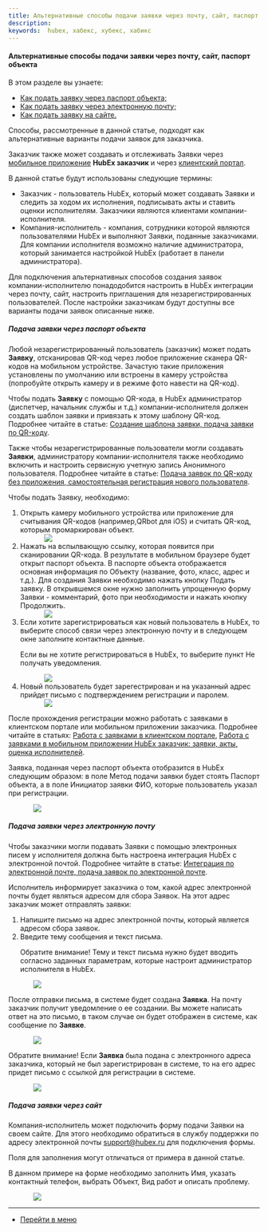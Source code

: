 ```yaml
---
title: Альтернативные способы подачи заявки через почту, сайт, паспорт объекта
description:
keywords:  hubex, хабекс, хубекс, хабикс
---
```


#### Альтернативные способы подачи заявки через почту, сайт, паспорт объекта
В этом разделе вы узнаете:
<html>
<meta charset="utf-8">
<ul>
    <li><a href="#passport">Как подать заявку через паспорт объекта;</a></li>
    <li><a href="#mail">Как подать заявку через электронную почту;</a></li>
    <li><a href="#website">Как подать заявку на сайте.</a></li>
</ul>
</html>

<body>
<p>Способы, рассмотренные в данной статье, подходят как альтернативные варианты подачи заявок для заказчика.</p>
<p>Заказчик также может создавать и отслеживать Заявки через <a
        href="https://wiki.hubex.ru/docs/FAQ/RU/user/CustomerApp.html">мобильное приложение</a> <strong>HubEx
    заказчик</strong> и через <a href="https://wiki.hubex.ru/docs/FAQ/RU/user/CustomerWeb.html">клиентский портал</a>.
</p>
<p>В данной статье будут использованы следующие термины:</p>
<ul>
    <li>Заказчик - пользователь HubEx, который может создавать Заявки и следить за ходом их исполнения, подписывать
        акты и ставить оценки исполнителям. Заказчики являются клиентами компании-исполнителя.
    </li>
    <li>Компания-исполнитель - компания, сотрудники которой являются пользователями HubEx и выполняют Заявки, поданные
        заказчиками. Для компании исполнителя возможно наличие администратора, который занимается настройкой HubEx
        (работает в панели администратора).
    </li>
</ul>

<p>Для подключения альтернативных способов создания заявок компании-исполнителю понадодобится настроить в HubEx
    интеграции через почту,
    сайт, настроить приглашения для незарегистрированных пользователей. После настройки заказчикам будут
    доступны все варианты подачи заявок описанные ниже.</p>

<h5 id="passport">Подача заявки через паспорт объекта</h5>
<p>Любой незарегистрированный пользователь (заказчик) может подать <strong>Заявку</strong>, отсканировав QR-код через
    любое приложение
    сканера
    QR-кодов на мобильном устройстве. Зачастую такие приложения установлены по умолчанию или встроены в камеру
    устройства (попробуйте открыть камеру и в режиме фото навести на QR-код). </p>


<p>Чтобы подать <strong>Заявку</strong> с помощью QR-кода, в HubEx администратор (диспетчер, начальник службы и т.д.)
    компании-исполнителя должен создать
    шаблон заявки и привязать к этому шаблону QR-код. Подробнее читайте в
    статье: <a href="https://wiki.hubex.ru/docs/FAQ/RU/user/CreatingTaskTemplates.html">Создание шаблона заявки, подача
        заявки по QR-коду</a>.</p>

<p>Также чтобы незарегистрированные пользователи могли создавать <strong>Заявки</strong>, администратору
    компании-исполнителя также
    необходимо включить и настроить сервисную учетную запись
    Анонимного пользователя. Подробнее читайте в статье: <a
            href="https://wiki.hubex.ru/docs/FAQ/RU/user/SelfRegister.html#account">Подача заявок по QR-коду без
        приложения, самостоятельная регистрация нового пользователя</a>.</p>

<p>Чтобы подать Заявку, необходимо:</p>
<ol>
    <li>Открыть камеру мобильного устройства или приложение для считывания QR-кодов
        (например,QRbot для iOS) и считать QR-код, которым промаркирован объект.
        <div>
            <img style="margin: 0 auto; display: block; max-width: 80%;"
                 src="/attachments/images/FAQ/USER/AlternativeWays/QRScan1.jpg"/>
        </div>
    </li>
    <li>Нажать на вспылвающую ссылку, которая появится при сканировании QR-кода. В результате в мобильном
        браузере будет открыт паспорт объекта. В паспорте объекта отображается основная информация по Объекту (название,
        фото, класс, адрес и т.д.). Для создания Заявки необходимо нажать кнопку Подать заявку. В открывшемся окне нужно
        заполнить
        упрощенную форму Заявки - комментарий, фото при необходимости и нажать кнопку Продолжить.
        <div>
            <img style="margin: 0 auto; display: block; max-width: 80%;"
                 src="/attachments/images/FAQ/USER/AlternativeWays/Passport.jpg"/>
        </div>
    </li>
    <li>Если хотите зарегистрироваться как новый пользователь в HubEx, то выберите способ связи через электронную почту
        и в
        следующем окне заполните контактные данные.
        <p>Если вы не хотите регистрироваться в HubEx, то выберите пункт Не получать уведомления. </p>
        <div>
            <img style="margin: 0 auto; display: block; max-width: 80%;"
                 src="/attachments/images/FAQ/USER/AlternativeWays/Register.jpg"/>
        </div>
    </li>
    <li>Новый пользователь будет зарегестрирован и на указанный адрес прийдет письмо с подтверждением регистрации и
        паролем.
        <div>
            <img style="margin: 0 auto; display: block; max-width: 80%;"
                 src="/attachments/images/FAQ/USER/AlternativeWays/Mail.jpg"/>
        </div>
    </li>
</ol>

<p>После прохождения регистрации можно работать с заявками в клиентском портале или мобильном приложении заказчика.
    Подробнее
    читайте в статьях: <a href="https://wiki.hubex.ru/docs/FAQ/RU/user/CustomerWeb.html">Работа с заявками в клиентском
        портале</a>, <a href="https://wiki.hubex.ru/docs/FAQ/RU/user/CustomerApp.html">Работа с заявками в мобильном
        приложении HubEx заказчик: заявки, акты, оценка исполнителей</a>.</p>

<p>Заявка, поданная через паспорт объекта отобразится в HubEx следующим образом: в поле Метод подачи заявки будет стоять
    Паспорт объекта, а в поле Инициатор заявки ФИО, которые пользователь указал при регистрации. </p>
<div>
    <img style="margin: 0 auto; display: block; max-width: 80%;"
         src="/attachments/images/FAQ/USER/AlternativeWays/TicketWeb.jpg"/>
</div>

<h5 id="mail">Подача заявки через электронную почту</h5>
<p>Чтобы заказчики могли подавать Заявки с помощью электронных писем у исполнителя должна быть настроена интеграция
    HubEx с электронной
    почтой. Подробнее читайте в статье: <a href="https://wiki.hubex.ru/docs/FAQ/RU/admin/TicketMail.html">Интеграция по
        электронной почте, подача заявок по электронной почте</a>.</p>
<p>Исполнитель информирует заказчика о том, какой адрес электронной почты будет являться адресом для сбора Заявок. На
    этот адрес заказчик может отправлять заявки:</p>
<ol>
    <li>Напишите письмо на адрес электронной почты, который является адресом сбора заявок.</li>
    <li>Введите тему сообщения и текст письма.
        <p>Обратите внимание! Тему и текст письма нужно будет вводить согласно заданных параметрам, которые настроит
            администратор исполнителя в HubEx.</p>
    </li>

</ol>

<div>
    <img style="margin: 0 auto; display: block; max-width: 80%;"
         src="/attachments/images/FAQ/ADMIN/TicketMail/emailtick5.jpg"/>
</div>

<p>После отправки письма, в системе будет создана <strong>Заявка</strong>. На почту заказчик получит уведомление о ее
    создании. Вы можете написать ответ на это письмо, в таком случае он будет отображен в системе, как сообщение по
    <strong>Заявке</strong>.</p>
<div>
    <img style="margin: 0 auto; display: block; max-width: 80%;"
         src="/attachments/images/FAQ/ADMIN/TicketMail/emailtick6.png"/>
</div>


<p>Обратите внимание! Если <strong>Заявка</strong> была подана с электронного адреса заказчика, который не был
    зарегистрирован в
    системе, то на его адрес придет письмо с ссылкой для регистрации в системе.</p>
<div>
    <img style="margin: 0 auto; display: block; max-width: 80%;"
         src="/attachments/images/FAQ/USER/AlternativeWays/Mail2.jpg"/>
</div>

<h5 id="website">Подача заявки через сайт</h5>
<p>Компания-исполнитель может подключить форму подачи Заявки на своем сайте. Для этого необходимо обратиться в службу
    поддержки по адресу электронной почты <a href="mailto:support@hubex.ru" target="_blank" rel="noopener">
        support@hubex.ru</a> для подключения формы.</p>

<p>Поля для заполнения могут отличаться от примера в данной статье. </p>
<p>В данном примере на форме необходимо заполнить Имя, указать контактный телефон, выбрать Объект, Вид работ и описать
    проблему.</p>

<div>
    <img style="margin: 0 auto; display: block; max-width: 80%;"
         src="/attachments/images/FAQ/USER/AlternativeWays/WebSite.png"/>
</div>

</body>


____
- [Перейти в меню](http://wiki.hubex.ru)
